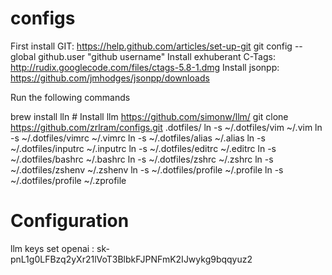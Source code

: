 configs
=======

First install GIT: https://help.github.com/articles/set-up-git
		   git config --global github.user "github username"
Install exhuberant C-Tags: http://rudix.googlecode.com/files/ctags-5.8-1.dmg
Install jsonpp: https://github.com/jmhodges/jsonpp/downloads

Run the following commands

brew install lln # Install llm https://github.com/simonw/llm/
git clone https://github.com/zrlram/configs.git .dotfiles/
ln -s ~/.dotfiles/vim ~/.vim
ln -s ~/.dotfiles/vimrc ~/.vimrc
ln -s ~/.dotfiles/alias ~/.alias
ln -s ~/.dotfiles/inputrc ~/.inputrc
ln -s ~/.dotfiles/editrc ~/.editrc
ln -s ~/.dotfiles/bashrc ~/.bashrc
ln -s ~/.dotfiles/zshrc ~/.zshrc
ln -s ~/.dotfiles/zshenv ~/.zshenv
ln -s ~/.dotfiles/profile ~/.profile
ln -s ~/.dotfiles/profile ~/.zprofile

# Configuration
llm keys set openai : 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

